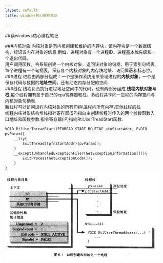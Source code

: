 ```yaml
---
layout: default
title: windows核心编程笔记

---
```


##读windows核心编程笔记

###内核对象
内核对象是有内核创建和维护的内存块，该内存块是一个数据结构，标识该内存对象的信息.例如，进程对象有一个进程ID、进程基本优先级和一个退出代码。  
用户调用函数，令系统创建一个内核对象，返回该对象的句柄，用于索引句柄表。  
每个进程有一个句柄表，保存各个内核对象的内存块地址、访问屏蔽和标志位。  
###进程
进程由两部分组成：一个是操作系统用来管理进程的**内核对象**，一个是保存代码与数据的**地址空间**，还有动态内存分配的空间.    
###线程
线程负责执行进程地址空间中的代码，也有两部分组成,**线程内核对象**与**栈**.每个线程拥有属于自己的cpu寄存器和栈。多线程共享同一进程的内存空间与内核对象句柄表.    
新线程可以访问进程内核对象的所有句柄\进程内所有内存\其他线程的栈  
线程内核对象结构堆栈指针寄存器(SP)指向由创建线程时传入的两个参数函数入口地址和函数参数.指令寄存器(IP)指向RtlUserTreadStart函数.  

	VOID RtlUserThreadStart(PTHREAD_START_ROUTINE pfnStartAddr, PVOID pvParam){	
		__try{
			ExitThread((pfnStartAddr)(pvParam));
		}
		__except(UnhandledExceptionFiler(GetExceptionInformation())){
			ExitProcess(GetExceptionCode());
		}
	}
![](https://github.com/garydai/garydai.github.com/raw/master/_posts/pic/windows_thread.PNG)
    